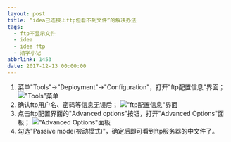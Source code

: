 ```yaml
---
layout: post
title: “idea已连接上ftp但看不到文件”的解决办法
tags:
  - ftp不显示文件
  - idea
  - idea ftp
  - 清学小记
abbrlink: 1453
date: 2017-12-13 00:00:00
---
```


<!-- build time:Sat Jun 23 2018 12:05:15 GMT+0800 (中国标准时间) -->

1.  菜单"Tools"→"Deployment"→"Configuration"，打开"ftp配置信息"界面；
!["Tools"菜单](http://image.bmqy.net/uploads/2017/12/20171213133523.png)
2.  确认ftp用户名、密码等信息无误后；
!["ftp配置信息"界面](http://image.bmqy.net/uploads/2017/12/20171213133413.png)
3.  点击ftp配置界面的"Advanced options"按钮，打开"Advanced Options"面板；
!["Advanced Options"面板](http://image.bmqy.net/uploads/2017/12/20171213133442.png)
4.  勾选"Passive mode(被动模式)"，确定后即可看到ftp服务器的中文件了。<!-- rebuild by neat -->